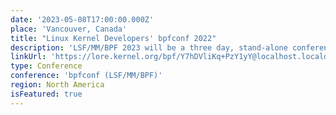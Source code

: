 ```yaml
---
date: '2023-05-08T17:00:00.000Z'
place: 'Vancouver, Canada'
title: "Linux Kernel Developers' bpfconf 2022"
description: 'LSF/MM/BPF 2023 will be a three day, stand-alone conference with four subsystem-specific tracks, cross-track discussions, as well as BoF and hacking sessions.'
linkUrl: 'https://lore.kernel.org/bpf/Y7hDVliKq+PzY1yY@localhost.localdomain/'
type: Conference
conference: 'bpfconf (LSF/MM/BPF)'
region: North America
isFeatured: true
---
```

